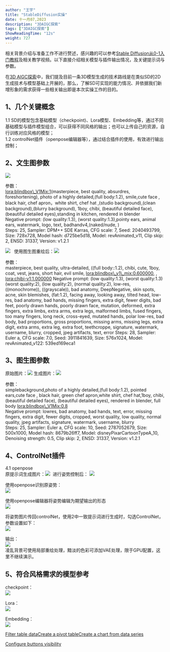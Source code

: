 ```yaml
---
author: "王宇"
title: "StableDiffusion实操"
date: 十一月07,2023
description: "3DAIGC探索"
tags: ["3DAIGC探索"]
ShowReadingTime: "12s"
weight: 727
---
```

相关背景介绍与准备工作不进行赘述，感兴趣的可以参考[Stable Diffusion从0-1入门教程](https://hirhjymu5h6.feishu.cn/wiki/wikcnVqZbp95hVh6FxCClOXWqzd?table=tblwyCS6YnNRrQD9&view=vewL1wE4bF)及相关教学视频。以下直接介绍相关模型与插件输出情况，及关键提示词与参数。

在[3D AIGC探索](/pages/viewpage.action?pageId=109729702)中，我们提及目前一条3D模型生成的技术路线是在类似SD的2D生成技术与模型基础上开展的，那么，了解SD可实现的能力情况、并依据我们新增形象的需求获得一些相关输出即是本次实操工作的目的。

1、几个关键概念
--------

1.1 SD的模型包含基础模型（checkpoint)、Lora模型、Embedding等，通过不同基础模型与插件模型组合，可以获得不同风格的输出；也可以上传自己的资源，自行训练对应风格的模型；  
1.2 controlNet插件（openpose编辑器等），通过结合插件的使用，有效进行输出控制；

2、文生图参数
-------

![](/download/thumbnails/109731887/00008-2040493799-%28masterpiece%2C%20best%20quality%2C%20absurdres%2C%20foreshortening%29%2C%20photo%20of%20a%20highly%20detailed%2C%28full%20body_1.2%29%2C%20smile%2Ccute%20face%20%2C%20black%20hair.png?version=1&modificationDate=1698915893322&api=v2)

参数：  
<lora:blindbox\_V1Mix:1>(masterpiece, best quality, absurdres, foreshortening), photo of a highly detailed,(full body:1.2), smile,cute face , black hair, chef apron，white shirt, chef hat ,(studio background),(clean background),(blurry background), 1boy, chibi, (beautiful detailed face), (beautiful detailed eyes),standing in kitchen, rendered in blender  
Negative prompt: (low quality:1.3), (worst quality:1.3),pointy ears, animal ears, watermark, logo, text, badhandv4,(naked/nude, )  
Steps: 25, Sampler: DPM++ SDE Karras, CFG scale: 7, Seed: 2040493799, Size: 728x728, Model hash: d725be5d18, Model: revAnimated\_v11, Clip skip: 2, ENSD: 31337, Version: v1.2.1  
  
![](/download/thumbnails/109731887/B0lQf7QiDYNLxQ33k1z8B.png?version=1&modificationDate=1699350847762&api=v2)   使用图生图重绘后：![](/download/thumbnails/109731887/Mo2AwfgA1GTY8RQpwUjcJ.png?version=1&modificationDate=1699351169643&api=v2)  

参数：  
masterpiece, best quality, ultra-detailed, ((full body::1.2), chibi, cute, 1boy, coat, vest, jeans, short hair, evil smile, <lora:blindbox\_v1\_mix:0.600000>, , <lora:chibi-v1:1.000000> Negative prompt: (low quality:1.3), (worst quality:1.3)(worst quality:2), (low quality:2), (normal quality:2), low-res, ((monochrome)), ((grayscale)), bad anatomy, DeepNegative, skin spots, acne, skin blemishes, (fat:1.2), facing away, looking away, tilted head, low-res, bad anatomy, bad hands, missing fingers, extra digit, fewer digits, bad feet, poorly drawn hands, poorly drawn face, mutation, deformed, extra fingers, extra limbs, extra arms, extra legs, malformed limbs, fused fingers, too many fingers, long neck, cross-eyed, mutated hands, polar low-res, bad body, bad proportions, gross proportions, missing arms, missing legs, extra digit, extra arms, extra leg, extra foot, teethcroppe, signature, watermark, username, blurry, cropped, jpeg artifacts, text, error Steps: 28, Sampler: Euler a, CFG scale: 7.0, Seed: 3911841639, Size: 576x1024, Model: revAnimated\_v122: 539ed169eca1  

3、图生图参数
-------

原始图片：![](/download/thumbnails/109731887/image2023-11-2_17-12-35.png?version=1&modificationDate=1698916355810&api=v2) 生成图片：![](/download/thumbnails/109731887/image2023-11-2_17-10-41.png?version=1&modificationDate=1698916241993&api=v2)

参数：  
simplebackground,photo of a highly detailed,(full body:1.2), pointed ears,cute face , black hair, green chef apron,white shirt, chef hat,1boy, chibi, (beautiful detailed face), (beautiful detailed eyes), rendered in blender, full body <lora:blindbox\_V1Mix:0.8>  
Negative prompt: lowres, bad anatomy, bad hands, text, error, missing fingers, extra digit, fewer digits, cropped, worst quality, low quality, normal quality, jpeg artifacts, signature, watermark, username, blurry  
Steps: 25, Sampler: Euler a, CFG scale: 10, Seed: 2787052679, Size: 500x1000, Model hash: 8679b26ff7, Model: disneyPixarCartoonTypeA\_10, Denoising strength: 0.5, Clip skip: 2, ENSD: 31337, Version: v1.2.1

4、ControlNet插件
--------------

4.1 openpose  
原提示词生成图片：![](https://wiki.yingzi.com/download/attachments/109731887/00008-2040493799-%28masterpiece%2C%20best%20quality%2C%20absurdres%2C%20foreshortening%29%2C%20photo%20of%20a%20highly%20detailed%2C%28full%20body_1.2%29%2C%20smile%2Ccute%20face%20%2C%20black%20hair.png?version=1&modificationDate=1698915893322&api=v2)  进行姿势控制后： ![](/download/thumbnails/109731887/image2023-11-7_11-18-10.png?version=1&modificationDate=1699327090977&api=v2) 

使用openpose识别原姿势：  
![](/download/attachments/109731887/image2023-11-7_11-11-47.png?version=1&modificationDate=1699326707918&api=v2)

使用openpose编辑器将姿势编辑为期望输出的形态  
![](/download/thumbnails/109731887/image2023-11-7_11-10-18.png?version=1&modificationDate=1699326619106&api=v2)

将姿势图片传回controlNet，使用2中一致提示词进行生成时，勾选ControlNet，参数设置如下：  
![](/download/attachments/109731887/image2023-11-7_11-16-42.png?version=1&modificationDate=1699327002929&api=v2)

输出：  
![](/download/thumbnails/109731887/image2023-11-7_11-17-59.png?version=1&modificationDate=1699327079489&api=v2)  
凌乱背景可使用局部重绘处理，黯淡的色彩可添加VAE处理，限于GPU配置，这里不继续演示。

  

5、符合风格需求的模型参考
-------------

checkpoint：  
![](/download/attachments/109731887/image2023-11-7_18-10-39.png?version=1&modificationDate=1699351839900&api=v2)

Lora：  
![](/download/attachments/109731887/image2023-11-7_18-12-23.png?version=1&modificationDate=1699351944089&api=v2)

Embedding：  
![](/download/attachments/109731887/image2023-11-7_18-13-42.png?version=1&modificationDate=1699352023078&api=v2)

[Filter table data]()[Create a pivot table](#)[Create a chart from data series](#)

[Configure buttons visibility](/users/tfac-settings.action)